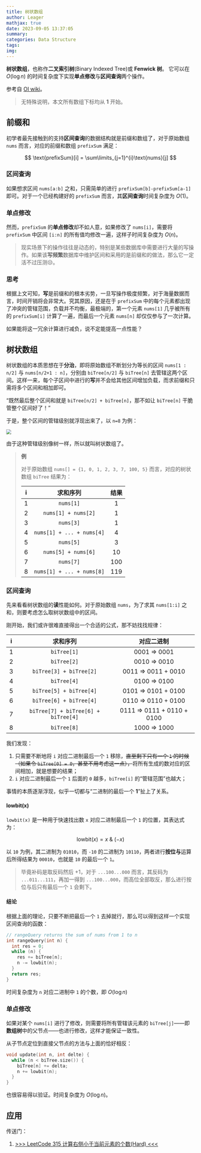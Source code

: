 ```yaml
---
title: 树状数组
author: Leager
mathjax: true
date: 2023-09-05 13:37:05
summary:
categories: Data Structure
tags:
img:
---
```


**树状数组**，也称作**二叉索引树**(Binary Indexed Tree)或 **Fenwick 树**。 它可以在 $O(\log n)$ 的时间复杂度下实现**单点修改**与**区间查询**两个操作。

<!--more-->

参考自 [OI wiki](https://oi-wiki.org/ds/fenwick/)。

> 无特殊说明，本文所有数组下标均从 **1** 开始。

## 前缀和

初学者最先接触到的支持**区间查询**的数据结构就是前缀和数组了，对于原始数组 `nums` 而言，对应的前缀和数组 `prefixSum` 满足：

$$
\text{prefixSum}[i] = \sum\limits_{j=1}^{i}\text{nums}[j]
$$

### 区间查询

如果想求区间 `nums[a:b]` 之和，只需简单的进行 `prefixSum[b]-prefixSum[a-1]` 即可。对于一个已经构建好的 `prefixSum` 而言，其**区间查询**时间复杂度为 $O(1)$。

### 单点修改

然而，`prefixSum` 的**单点修改**却不如人意，如果修改了 `nums[i]`，需要将 `prefixSum` 中区间 `[i:n]` 的所有值均修改一遍，这样子时间复杂度为 $O(n)$。

> 现实场景下的操作往往是动态的，特别是某些数据库中需要进行大量的写操作。如果该**写频繁**数据库中维护区间和采用的是前缀和的做法，那么它一定活不过压测😒。

### 思考

根据上文可知，**写**是前缀和的根本劣势，一旦写操作极度频繁，对于海量数据而言，时间开销将会非常大。究其原因，还是在于 `prefixSum` 中的每个元素都出现了冲突的管辖范围，负载并不均衡，最极端的，第一个元素 `nums[1]` 几乎被所有的 `prefixSum[i]` 计算了一遍，而最后一个元素 `nums[n]` 却仅仅参与了一次计算。

如果能将这一冗余计算进行减负，说不定能提高一点性能？

## 树状数组

树状数组的本质思想在于**分治**，即将原始数组不断划分为等长的区间 `nums[1 : n/2]` 与 `nums[n/2+1 : n]`，分别由 `biTree[n/2]` 与 `biTree[n]` 去管辖这两个区间。这样一来，每个子区间中进行的**写**并不会给其他区间增加负载，而求前缀和只需将多个区间和相加即可。

“既然最后整个区间和就是 `biTree[n/2] + biTree[n]`，那不如让 `biTree[n]` 干脆管整个区间好了！”

于是，整个区间的管辖级别就浮现出来了，以 `n=8` 为例：

<img src="1.png" style="zoom:80%;" />

由于这种管辖级别像树一样，所以就叫树状数组了。

> **例**
>
> 对于原始数组 `nums[] = {1, 0, 1, 2, 3, 7, 100, 5}` 而言，对应的树状数组 `biTree` 结果为：
>
> |i|求和序列|结果
> |:-:|:-:|:-:|
> |1|`nums[1]`|1|
> |2|`nums[1] + nums[2]`|1|
> |3|`nums[3]`|1|
> |4|`nums[1] + ... + nums[4]`|4|
> |5|`nums[5]`|3|
> |6|`nums[5] + nums[6]`|10|
> |7|`nums[7]`|100|
> |8|`nums[1] + ... + nums[8]`|119|

### 区间查询

先来看看树状数组的**读**性能如何。对于原始数组 `nums`，为了求其 `nums[1:i]` 之和，则要考虑怎么取树状数组中的区间。

刚开始，我们或许很难直接得出一个合适的公式，那不妨找找规律：

|   i   |              求和序列               |         对应二进制         |
| :---: | :---------------------------------: | :------------------------: |
|   1   |             `biTree[1]`             |        0001 => 0001        |
|   2   |             `biTree[2]`             |        0010 => 0010        |
|   3   |       `biTree[3] + biTree[2]`       |    0011 => 0011 + 0010     |
|   4   |             `biTree[4]`             |        0100 => 0100        |
|   5   |       `biTree[5] + biTree[4]`       |    0101 => 0101 + 0100     |
|   6   |       `biTree[6] + biTree[4]`       |    0110 => 0110 + 0100     |
|   7   | `biTree[7] + biTree[6] + biTree[4]` | 0111 => 0111 + 0110 + 0100 |
|   8   |             `biTree[8]`             |        1000 => 1000        |

我们发现：

1. 只需要不断地将 `i` 对应二进制最后一个 `1` 移除，<del>直至剩下只有一个 `1` 的时候（如果令 `biTree[0] = 0`，甚至不用考虑这一点），</del>将所有生成的数对应的区间相加，就是想要的结果；
2. `i` 对应二进制最后一个 `1` 后面的 `0` 越多，`biTree[i]` 的“管辖范围”也越大；

事情的本质逐渐浮现，似乎一切都与“二进制的最后一个 **1**”扯上了关系。

#### lowbit(x)

`lowbit(x)` 是一种用于快速找出数 `x` 对应二进制最后一个 `1` 的位置，其表达式为：

$$
\text{lowbit}(x) = x\ \&\ (-x)
$$

以 `10` 为例，其二进制为 `01010`，而 `-10` 的二进制为 `10110`，两者进行**按位与**运算后所得结果为 `00010`，也就是 `10` 的最后一个 `1`。

> 毕竟补码是取反码然后 +1，对于 `...100...000` 而言，其反码为 `...011...111`，再加一得到 `...100...000`，而高位全部取反，那么进行按位与后只有最后一个 `1` 会剩下。

#### 结论

根据上面的理论，只要不断把最后一个 `1` 去掉就行，那么可以得到这样一个实现区间查询的函数：

```C++
// rangeQuery returns the sum of nums from 1 to n
int rangeQuery(int n) {
  int res = 0;
  while (n) {
    res += biTree[n];
    n -= lowbit(n);
  }
  return res;
}
```

时间复杂度为 `n` 对应二进制中 `1` 的个数，即 $O(\log n)$

### 单点修改

如果对某个 `nums[i]` 进行了修改，则需要将所有管辖该元素的 `biTree[j]`——即**数组树**中的父节点——也进行修改，这样才能保证一致性。

从子节点定位到直接父节点的方法与上面的恰好相反：

```C++
void update(int n, int delte) {
  while (n < biTree.size()) {
    biTree[n] += delta;
    n += lowbit(n);
  }
}
```
也很容易得以验证。时间复杂度为 $O(\log n)$。

## 应用

传送门：

1. [>>> LeetCode 315 计算右侧小于当前元素的个数(Hard) <<<](https://leetcode.cn/problems/count-of-smaller-numbers-after-self/)